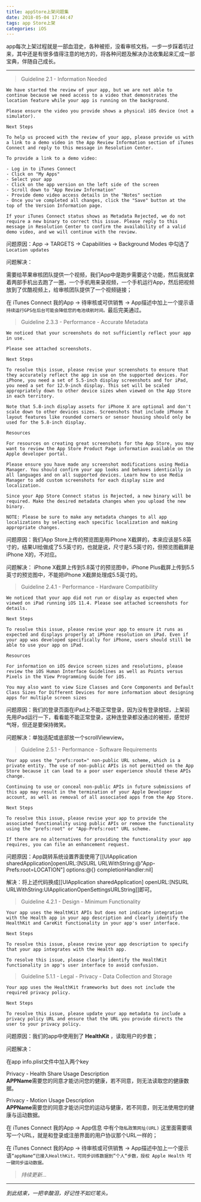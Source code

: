 ```yaml
---
title: appStore上架问题集
date: 2018-05-04 17:44:47
tags: app Store上架
categories: iOS
---
```


app每次上架过程就是一部血泪史，各种被拒，没看审核文档，一步一步踩着坑过来，其中还是有很多值得注意的地方的，将各种问题及解决办法收集起来汇成一部宝典，伴随自己成长。

<!-- more --->

---

> Guideline 2.1 - Information Needed

```
We have started the review of your app, but we are not able to continue because we need access to a video that demonstrates the location feature while your app is running on the background.

Please ensure the video you provide shows a physical iOS device (not a simulator).

Next Steps

To help us proceed with the review of your app, please provide us with a link to a demo video in the App Review Information section of iTunes Connect and reply to this message in Resolution Center.

To provide a link to a demo video:

- Log in to iTunes Connect
- Click on "My Apps"
- Select your app
- Click on the app version on the left side of the screen
- Scroll down to "App Review Information"
- Provide demo video access details in the "Notes" section
- Once you've completed all changes, click the "Save" button at the top of the Version Information page.

If your iTunes Connect status shows as Metadata Rejected, we do not require a new binary to correct this issue. Please reply to this message in Resolution Center to confirm the availability of a valid demo video, and we will continue with the review.
```
问题原因：App -> TARGETS -> Capabilities -> Background Modes 中勾选了 `Location updates` 

问题解决：

需要给苹果审核团队提供一个视频，我们App中是跑步需要这个功能，然后我就拿着两部手机出去跑了一圈，一个手机用来录视频，一个手机运行App，然后把视频放到了优酷视频上，给审核团队提供了一个视频链接；

在 iTunes Connect 我的App -> 待审核或可供销售 -> App描述中加上一个提示语 `持续运行GPS在后台可能会降低您的电池续航时间。`最后完美通过。

> Guideline 2.3.3 - Performance - Accurate Metadata

```
We noticed that your screenshots do not sufficiently reflect your app in use.

Please see attached screenshots.

Next Steps

To resolve this issue, please revise your screenshots to ensure that they accurately reflect the app in use on the supported devices. For iPhone, you need a set of 5.5-inch display screenshots and for iPad, you need a set for 12.9-inch display. This set will be scaled appropriately down to other device sizes when viewed on the App Store in each territory.

Note that 5.8-inch display assets for iPhone X are optional and don't scale down to other devices sizes. Screenshots that include iPhone X layout features like rounded corners or sensor housing should only be used for the 5.8-inch display. 

Resources

For resources on creating great screenshots for the App Store, you may want to review the App Store Product Page information available on the Apple developer portal.

Please ensure you have made any screenshot modifications using Media Manager. You should confirm your app looks and behaves identically in all languages and on all supported devices. Learn how to use Media Manager to add custom screenshots for each display size and localization.

Since your App Store Connect status is Rejected, a new binary will be required. Make the desired metadata changes when you upload the new binary.

NOTE: Please be sure to make any metadata changes to all app localizations by selecting each specific localization and making appropriate changes.
```

问题原因：我们App Store上传的预览图是用iPhone X截屏的，本来应该是5.8英寸的，结果UI给做成了5.5英寸的，也就是说，尺寸是5.5英寸的，但预览图截屏是iPhone X的，不对应。

问题解决：
iPhone X截屏上传到5.8英寸的预览图中，iPhone Plus截屏上传到5.5英寸的预览图中，不能把iPhone X截屏处理成5.5英寸的。

> Guideline 2.4.1 - Performance - Hardware Compatibility

```
We noticed that your app did not run or display as expected when viewed on iPad running iOS 11.4. Please see attached screenshots for details. 

Next Steps

To resolve this issue, please revise your app to ensure it runs as expected and displays properly at iPhone resolution on iPad. Even if your app was developed specifically for iPhone, users should still be able to use your app on iPad. 

Resources

For information on iOS device screen sizes and resolutions, please review the iOS Human Interface Guidelines as well as Points versus Pixels in the View Programming Guide for iOS. 

You may also want to view Size Classes and Core Components and Default Class Sizes for Different Devices for more information about designing apps for multiple screen sizes
```

问题原因：我们的登录页面在iPad上不能正常登录，因为没有登录按钮，上架前先用iPad运行一下，看看能不能正常登录，这种连登录都没通过的被拒，感觉好气呀，但还是要保持微笑。

问题解决：单独适配或底部放一个scrollViewview。

> Guideline 2.5.1 - Performance - Software Requirements

```
Your app uses the "prefs:root=" non-public URL scheme, which is a private entity. The use of non-public APIs is not permitted on the App Store because it can lead to a poor user experience should these APIs change.

Continuing to use or conceal non-public APIs in future submissions of this app may result in the termination of your Apple Developer account, as well as removal of all associated apps from the App Store.

Next Steps

To resolve this issue, please revise your app to provide the associated functionality using public APIs or remove the functionality using the "prefs:root" or "App-Prefs:root" URL scheme.

If there are no alternatives for providing the functionality your app requires, you can file an enhancement request.
```

问题原因：App跳转系统设置界面使用了[[UIApplication sharedApplication]openURL:[NSURL URLWithString:@"App-Prefs:root=LOCATION"] options:@{} completionHandler:nil]

解决：将上述代码换成[[UIApplication sharedApplication] openURL:[NSURL URLWithString:UIApplicationOpenSettingsURLString]]即可。



> Guideline 4.2.1 - Design - Minimum Functionality

```
Your app uses the HealthKit APIs but does not indicate integration with the Health app in your app description and clearly identify the HealthKit and CareKit functionality in your app's user interface.

Next Steps

To resolve this issue, please revise your app description to specify that your app integrates with the Health app.

To resolve this issue, please clearly identify the HealthKit functionality in app's user interface to avoid confusion.
```


> Guideline 5.1.1 - Legal - Privacy - Data Collection and Storage

```
Your app uses the HealthKit frameworks but does not include the required privacy policy.

Next Steps

To resolve this issue, please update your app metadata to include a privacy policy URL and ensure that the URL you provide directs the user to your privacy policy.
```

问题原因：我们的app中使用到了 **HealthKit** ，读取用户的步数；


问题解决：

在app info.plist文件中加入两个key  

Privacy - Health Share Usage Description  
**APPName**需要您的同意才能访问您的健康，若不同意，则无法读取您的健康数据。  

Privacy - Motion Usage Description  
**APPName**需要您的同意才能访问您的运动与健康，若不同意，则无法使用您的健康与运动数据。

在 iTunes Connect 我的App -> App信息 中有个`隐私政策网址(URL)` 这里面需要填写一个URL，就是和登录或注册界面的用户协议那个URL一样的；

在 iTunes Connect 我的App -> 待审核或可供销售 -> App描述中加上一个提示语`“appName“已接入HealthKit，可同步训练数据到”个人“步数，授权 Apple Health 可一键同步运动数据。`



> *持续更新...*

-----
*到此结束，一把辛酸泪，好记性不如烂笔头。*